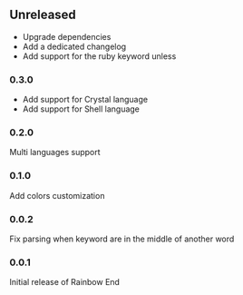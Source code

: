## Unreleased

* Upgrade dependencies
* Add a dedicated changelog
* Add support for the ruby keyword unless


### 0.3.0

* Add support for Crystal language
* Add support for Shell language

### 0.2.0

Multi languages support

### 0.1.0

Add colors customization

### 0.0.2

Fix parsing when keyword are in the middle of another word

### 0.0.1

Initial release of Rainbow End

